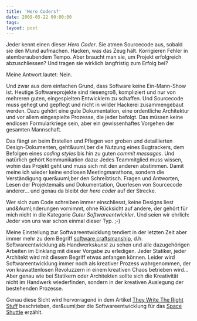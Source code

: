 ```yaml
---
title: 'Hero Coders?'
date: 2009-05-22 00:00:00 
tags: 
layout: post
---
```

Jeder kennt einen dieser <em>Hero Coder</em>. Sie atmen Sourcecode aus, sobald sie den Mund aufmachen. Hacken, was das Zeug h&auml;lt. Korrigieren Fehler in atemberaubendem Tempo. Aber braucht man sie, um Projekt erfolgreich abzuschliessen? Und tragen sie wirklich langfristig zum Erfolg bei?<p />Meine Antwort lautet: Nein.<p />Und zwar aus dem einfachen Grund, dass Software keine Ein-Mann-Show ist. Heutige Softwareprojekte sind riesengro&szlig;, kompliziert und nur von mehreren guten, eingespielten Entwicklern zu schaffen. Und Sourcecode muss gehegt und gepflegt und nicht in wilder Hackerei zusammengebaut werden. Dazu geh&ouml;rt eine gute Dokumentation, eine ordentliche Architektur und vor allem eingespielte Prozesse, die jeder befolgt. Das m&uuml;ssen keine endlosen Formularkriege sein, aber ein gewissenhaftes Vorgehen der gesamten Mannschaft.<p />Das f&auml;ngt an beim Erstellen und Pflegen von groben und detaillierten Design-Dokumenten, geht&amp;uuml;ber die Nutzung eines Bugtrackers, dem Befolgen eines <em>coding styles</em> bis hin zu guten <em>commit messages</em>. Und nat&uuml;rlich geh&ouml;rt Kommunikation dazu: Jedes Teammitglied muss wissen, wohin das Projekt geht und muss sich mit den anderen abstimmen. Damit meine ich wieder keine endlosen Meetingmarathons, sondern die Verst&auml;ndigung quer&amp;uuml;ber den Schreibtisch. Fragen und Antworten, Lesen der Projektemails und Dokumentation, Querlesen von Sourcecode anderer... und genau da bleibt der <em>hero coder</em> auf der Strecke.<p />Wer sich zum Code schreiben immer einschliesst, keine Designs liest und&amp;Auml;nderungen vornimmt, ohne R&uuml;cksicht auf andere, der geh&ouml;rt f&uuml;r mich nicht in die Kategorie <em>Guter Softwareentwickler</em>. Und seien wir ehrlich: Jeder von uns war schon einmal dieser Typ. ;-)<p />Meine Einstellung zur Softwareentwicklung tendiert in der letzten Zeit aber immer mehr zu dem Begriff <a href="http://en.wikipedia.org/wiki/Software_Craftsmanship">software craftsmanship</a>, d.h. Softwareentwicklung als Handwerks<em>kunst</em> zu sehen und alle dazugeh&ouml;rigen Arbeiten im Einklang mit dieser Vorgabe zu erledigen. Jeder Statiker, jeder Architekt wird mit diesem Begriff etwas anfangen k&ouml;nnen. Leider wird Softwareentwicklung immer noch als kreativer Prozess wahrgenommen, der von krawattenlosen Revoluzzern in einem kreativen Chaos betrieben wird... Aber genau wie bei Statikern oder Architekten sollte sich die Kreativit&auml;t nicht im Handwerk wiederfinden, sondern in der kreativen Auslegung der bestehenden Prozesse.<p />Genau diese Sicht wird hervorragend in dem Artikel <a href="http://www.fastcompany.com/magazine/06/writestuff.html">They Write The Right Stuff</a> beschrieben, der&amp;uuml;ber die Softwareentwicklung f&uuml;r das <a href="http://de.wikipedia.org/wiki/Space_Shuttle">Space Shuttle</a> erz&auml;hlt.
